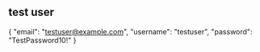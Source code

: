 ## test user

{
"email": "testuser@example.com",
"username": "testuser",
"password": "TestPassword10!"
}
